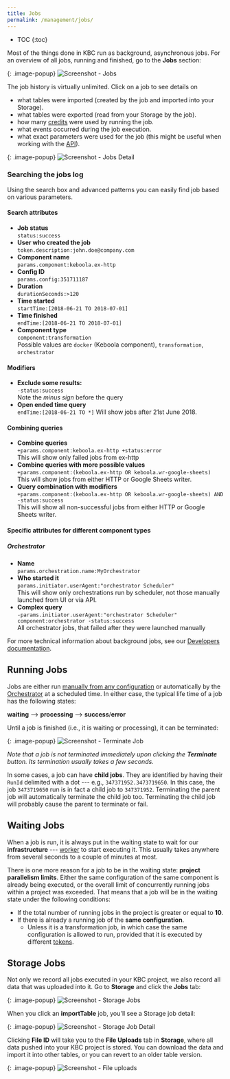 ```yaml
---
title: Jobs
permalink: /management/jobs/
---
```


* TOC
{:toc}

Most of the things done in KBC run as background, asynchronous jobs.
For an overview of all jobs, running and finished, go to the **Jobs** section:

{: .image-popup}
![Screenshot - Jobs](/management/jobs/jobs.png)

The job history is virtually unlimited. Click on a job to see details on 

- what tables were imported (created by the job and imported into your Storage).
- what tables were exported (read from your Storage by the job).
- how many [credits](/management/project/limits/#project-power) were used by running the job.
- what events occurred during the job execution.
- what exact parameters were used for the job (this might be useful when working with the [API](https://developers.keboola.com/integrate/jobs/#apis-for-working-with-jobs)).

{: .image-popup}
![Screenshot - Jobs Detail](/management/jobs/jobs-detail.png)

### Searching the jobs log

Using the search box and advanced patterns you can easily find job based on various parameters. 

#### Search attributes

* **Job status**  
`status:success`
* **User who created the job**  
`token.description:john.doe@company.com`
* **Component name**  
`params.component:keboola.ex-http`
* **Config ID**  
`params.config:351711187`
* **Duration**  
`durationSeconds:>120`
* **Time started**  
`startTime:[2018-06-21 TO 2018-07-01]`
* **Time finished**  
`endTime:[2018-06-21 TO 2018-07-01]`
* **Component type**  
`component:transformation`  
Possible values are `docker` (Keboola component), `transformation`, `orchestrator`

#### Modifiers 

* **Exclude some results:**  
`-status:success`  
Note the _minus sign_ before the query
* **Open ended time query**  
`endTime:[2018-06-21 TO *]`
Will show jobs after 21st June 2018.

#### Combining queries
  
* **Combine queries**  
`+params.component:keboola.ex-http +status:error`  
This will show only failed jobs from ex-http
* **Combine queries with more possible values**  
`+params.component:(keboola.ex-http OR keboola.wr-google-sheets)`  
This will show jobs from either HTTP or Google Sheets writer. 
* **Query combination with modifiers**  
`+params.component:(keboola.ex-http OR keboola.wr-google-sheets) AND -status:success`  
This will show all non-successful jobs from either HTTP or Google Sheets writer.

#### Specific attributes for different component types

##### Orchestrator

* **Name**  
`params.orchestration.name:MyOrchestrator`   
* **Who started it**  
`params.initiator.userAgent:"orchestrator Scheduler"`  
This will show only orchestrations run by scheduler, not those manually launched from UI or via API. 
* **Complex query**  
`-params.initiator.userAgent:"orchestrator Scheduler" component:orchestrator -status:success`  
All orchestrator jobs, that failed after they were launched manually

For more technical information about background jobs, see our 
[Developers documentation](https://developers.keboola.com/integrate/jobs/).

## Running Jobs
Jobs are either run [manually from any configuration](/tutorial/) or automatically by the 
[Orchestrator](/orchestrator/) at a scheduled time. In either case, the typical life time of a job has the 
following states:

**waiting** --> **processing** --> **success**/**error**

Until a job is finished (i.e., it is waiting or processing), it can be terminated:

{: .image-popup}
![Screenshot - Terminate Job](/management/jobs/terminate-job.png)

*Note that a job is not terminated immediately upon clicking the **Terminate** button. Its termination usually takes 
a few seconds.*

In some cases, a job can have **child jobs**. They are identified by having their `RunId` delimited with
a dot --- e.g., `347371952.3473719650`. In this case, the job `3473719650` run is in fact a child
job to `347371952`. Terminating the parent job will automatically terminate the child job too. 
Terminating the child job will probably cause the parent to terminate or fail.

## Waiting Jobs
When a job is run, it is always put in the waiting state to wait for our **infrastructure** --- 
[worker](https://developers.keboola.com/integrate/jobs/) to start executing it.
This usually takes anywhere from several seconds to a couple of minutes at most. 

There is one more reason for a job to be in the waiting state: **project parallelism limits**. 
Either the same configuration of the same component is already being executed, or the overall limit
of concurrently running jobs within a project was exceeded. That means that a job will be in 
the waiting state under the following conditions:

- If the total number of running jobs in the project is greater or equal to **10**.
- If there is already a running job of the **same configuration**.
    - Unless it is a transformation job, in which case the same configuration is allowed to run, provided that it is executed by different [tokens](/management/project/tokens/).

## Storage Jobs
Not only we record all jobs executed in your KBC project, we also record all data that was uploaded
into it. Go to **Storage** and click the **Jobs** tab:

{: .image-popup}
![Screenshot - Storage Jobs](/management/jobs/storage-jobs.png)

When you click an **importTable** job, you'll see a Storage job detail:

{: .image-popup}
![Screenshot - Storage Job Detail](/management/jobs/storage-jobs-detail.png)

Clicking **File ID** will take you to the **File Uploads** tab in **Storage**,
where all data pushed into your KBC project is stored.
You can download the data and import it into other tables, or you can revert to an older table version.

{: .image-popup}
![Screenshot - File uploads](/management/jobs/storage-file-uploads.png)
